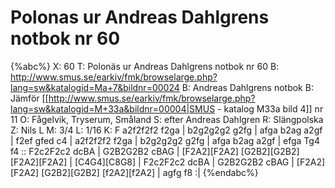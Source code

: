 # Polonas ur Andreas Dahlgrens notbok nr 60

{%abc%}
X: 60
T: Polonäs ur Andreas Dahlgrens notbok nr 60
B: http://www.smus.se/earkiv/fmk/browselarge.php?lang=sw&katalogid=Ma+7&bildnr=00024
B: Andreas Dahlgrens notbok
B: Jämför [[http://www.smus.se/earkiv/fmk/browselarge.php?lang=sw&katalogid=M+33a&bildnr=00004|SMUS - katalog M33a bild 4]] nr 11
O: Fågelvik, Tryserum, Småland
S: efter Andreas Dahlgren
R: Slängpolska
Z: Nils L
M: 3/4
L: 1/16
K: F
a2f2f2f2 f2ga | b2g2g2g2 g2fg | afga b2ag a2gf | f2ef gfed c4 |
a2f2f2f2 f2ga | b2g2g2g2 g2fg | afga b2ag a2gf | efga Tg4 f4 ::
F2c2F2c2 dcBA | G2B2G2B2 cBAG | [F2A2][F2A2] [G2B2][G2B2] [F2A2][F2A2] | [C4G4][C8G8] |
F2c2F2c2 dcBA | G2B2G2B2 cBAG | [F2A2][F2A2] [G2B2][G2B2] [f2A2][f2A2] | agfg f8 :|
{%endabc%}
